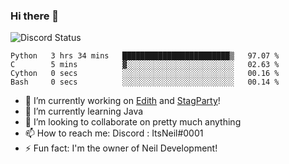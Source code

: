 ### Hi there 👋

![Discord Status](https://discord.c99.nl/widget/theme-1/702385226407608341.png)

<!--START_SECTION:waka-->

```text
Python   3 hrs 34 mins   ████████████████████████▒   97.07 %
C        5 mins          ▓░░░░░░░░░░░░░░░░░░░░░░░░   02.63 %
Cython   0 secs          ░░░░░░░░░░░░░░░░░░░░░░░░░   00.16 %
Bash     0 secs          ░░░░░░░░░░░░░░░░░░░░░░░░░   00.14 %
```

<!--END_SECTION:waka-->
- 🔭 I’m currently working on [Edith](https://github.com/NeilDevelopment/Edith) and [StagParty](https://github.com/StagParty)!
- 🌱 I’m currently learning Java
- 👯 I’m looking to collaborate on pretty much anything
- 📫 How to reach me: Discord : ItsNeil#0001
- ⚡ Fun fact: I'm the owner of Neil Development!
